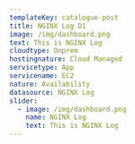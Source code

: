 ```yaml
---
templateKey: catalogue-post
title: NGINX Log D1
image: /img/dashboard.png
text: This is NGINX Log
cloudtype: Onprem
hostingnature: Cloud Managed
servicetype: App
servicename: EC2
nature: Availability
datasource: NGINX Log
slider:
  - image: /img/dashboard.png
    name: NGINX Log
    text: This is NGINX Log
---
```


